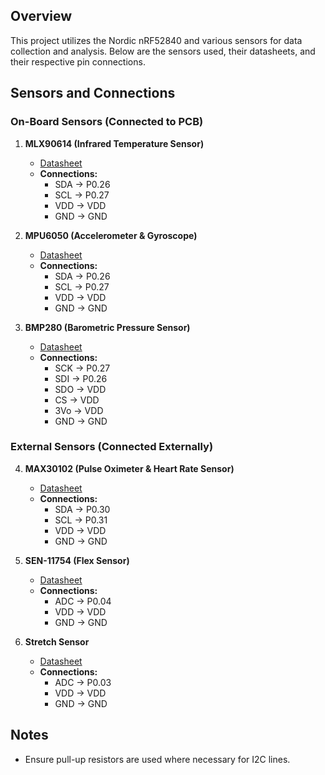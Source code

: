 ## Overview
This project utilizes the Nordic nRF52840 and various sensors for data collection and analysis. Below are the sensors used, their datasheets, and their respective pin connections.

## Sensors and Connections

### On-Board Sensors (Connected to PCB)

1. **MLX90614 (Infrared Temperature Sensor)**  
   - [Datasheet](https://www.melexis.com/en/documents/documentation/datasheets/datasheet-mlx90614)  
   - **Connections:**
     - SDA -> P0.26
     - SCL -> P0.27
     - VDD -> VDD
     - GND -> GND

2. **MPU6050 (Accelerometer & Gyroscope)**  
   - [Datasheet](https://invensense.tdk.com/wp-content/uploads/2015/02/MPU-6000-Datasheet1.pdf)  
   - **Connections:**
     - SDA -> P0.26
     - SCL -> P0.27
     - VDD -> VDD
     - GND -> GND

3. **BMP280 (Barometric Pressure Sensor)**  
   - [Datasheet](https://cdn-shop.adafruit.com/datasheets/BST-BMP280-DS001-11.pdf)   
   - **Connections:**
     - SCK -> P0.27
     - SDI -> P0.26
     - SDO -> VDD
     - CS -> VDD
     - 3Vo -> VDD
     - GND -> GND

### External Sensors (Connected Externally)

4. **MAX30102 (Pulse Oximeter & Heart Rate Sensor)**  
   - [Datasheet](https://www.analog.com/media/en/technical-documentation/data-sheets/max30102.pdf)  
   - **Connections:**
     - SDA → P0.30
     - SCL → P0.31
     - VDD → VDD
     - GND → GND

5. **SEN-11754 (Flex Sensor)**  
   - [Datasheet](https://www.digikey.com/en/products/detail/sparkfun-electronics/SEN-11574/5762397)  
   - **Connections:**
     - ADC → P0.04
     - VDD → VDD
     - GND → GND

6. **Stretch Sensor**  
   - [Datasheet](https://www.verical.com/datasheet/adafruit-misc-sensors-519-5047094.pdf)  
   - **Connections:**
     - ADC → P0.03
     - VDD → VDD
     - GND → GND

## Notes
- Ensure pull-up resistors are used where necessary for I2C lines.


